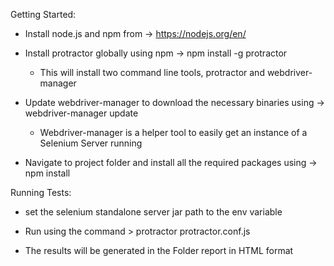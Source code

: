 Getting Started:

* Install node.js and npm from ->  https://nodejs.org/en/

* Install protractor globally using npm ->  npm install -g protractor
    * This will install two command line tools, protractor and webdriver-manager 
   
* Update webdriver-manager to download the necessary binaries using ->  webdriver-manager update
    * Webdriver-manager is a helper tool to easily get an instance of a Selenium Server running

* Navigate to project folder and install all the required packages using ->  npm install



Running Tests:

* set the selenium standalone server jar path to the env variable  

* Run using the command > protractor protractor.conf.js

* The results will be generated in the Folder report in HTML format